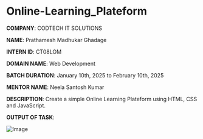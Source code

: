# Online-Learning_Plateform

**COMPANY**: CODTECH IT SOLUTIONS

**NAME**: Prathamesh Madhukar Ghadage

**INTERN ID**: CT08LOM

**DOMAIN NAME**: Web Development

**BATCH DURATION**: January 10th, 2025 to February 10th, 2025

**MENTOR NAME**: Neela Santosh Kumar

**DESCRIPTION**: Create a simple Online Learning Plateform using HTML, CSS and JavaScript.

**OUTPUT OF TASK**:

![Image](https://github.com/user-attachments/assets/86c1c63c-ad10-42ff-bbbf-5f98a36217c8)
